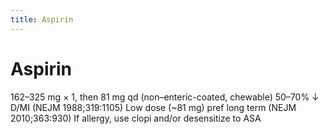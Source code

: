 ```yaml
---
title: Aspirin
---
```

# Aspirin

162–325 mg × 1, then 81 mg qd
(non–enteric-coated, chewable)
50–70% ↓ D/MI (NEJM 1988;319:1105)
Low dose (~81 mg) pref long term (NEJM 2010;363:930)
If allergy, use clopi and/or desensitize to ASA
